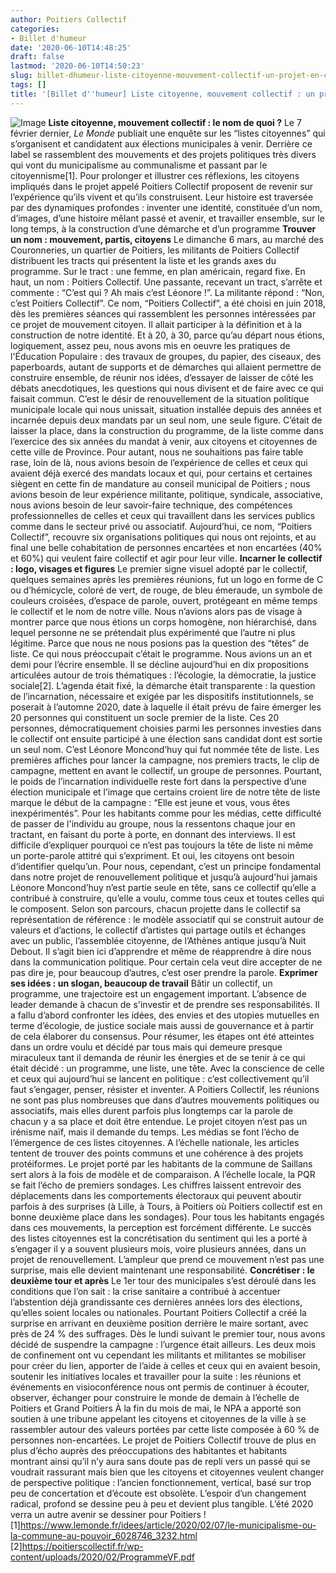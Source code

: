 ```yaml
---
author: Poitiers Collectif
categories:
- Billet d'humeur
date: '2020-06-10T14:48:25'
draft: false
lastmod: '2020-06-10T14:50:23'
slug: billet-dhumeur-liste-citoyenne-mouvement-collectif-un-projet-en-cours
tags: []
title: '[Billet d''humeur] Liste citoyenne, mouvement collectif : un projet en cours'
---
```


![Image](/images/2025/billet-dhumeur-liste-citoyenne-mouvement-collectif-un-projet-en-cours/BilletAntoineHelene-1-1024x576.jpg) **Liste citoyenne, mouvement collectif : le nom de quoi ?** Le 7 février dernier, _Le Monde_ publiait une enquête sur les “listes citoyennes” qui s’organisent et candidatent aux élections municipales à venir. Derrière ce label se rassemblent des mouvements et des projets politiques très divers qui vont du municipalisme au communalisme et passant par le citoyennisme[1]. Pour prolonger et illustrer ces réflexions, les citoyens impliqués dans le projet appelé Poitiers Collectif proposent de revenir sur l’expérience qu’ils vivent et qu’ils construisent. Leur histoire est traversée par des dynamiques profondes : inventer une identité, constituée d’un nom, d’images, d’une histoire mêlant passé et avenir, et travailler ensemble, sur le long temps, à la construction d’une démarche et d’un programme **Trouver un nom : mouvement, partis, citoyens** Le dimanche 6 mars, au marché des Couronneries, un quartier de Poitiers, les militants de Poitiers Collectif distribuent les tracts qui présentent la liste et les grands axes du programme. Sur le tract : une femme, en plan américain, regard fixe. En haut, un nom : Poitiers Collectif. Une passante, recevant un tract, s’arrête et commente : “C’est qui ? Ah mais c’est Léonore !”. La militante répond : “Non, c’est Poitiers Collectif”. Ce nom, “Poitiers Collectif”, a été choisi en juin 2018, dès les premières séances qui rassemblent les personnes intéressées par ce projet de mouvement citoyen. Il allait participer à la définition et à la construction de notre identité. Et à 20, à 30, parce qu’au départ nous étions, logiquement, assez peu, nous avons mis en oeuvre les pratiques de l'Éducation Populaire : des travaux de groupes, du papier, des ciseaux, des paperboards, autant de supports et de démarches qui allaient permettre de construire ensemble, de réunir nos idées, d’essayer de laisser de côté les débats anecdotiques, les questions qui nous divisent et de faire avec ce qui faisait commun. C’est le désir de renouvellement de la situation politique municipale locale qui nous unissait, situation installée depuis des années et incarnée depuis deux mandats par un seul nom, une seule figure. C’était de laisser la place, dans la construction du programme, de la liste comme dans l’exercice des six années du mandat à venir, aux citoyens et citoyennes de cette ville de Province. Pour autant, nous ne souhaitions pas faire table rase, loin de là, nous avions besoin de l’expérience de celles et ceux qui avaient déjà exercé des mandats locaux et qui, pour certains et certaines siègent en cette fin de mandature au conseil municipal de Poitiers ; nous avions besoin de leur expérience militante, politique, syndicale, associative, nous avions besoin de leur savoir-faire technique, des compétences professionnelles de celles et ceux qui travaillent dans les services publics comme dans le secteur privé ou associatif. Aujourd’hui, ce nom, “Poitiers Collectif”, recouvre six organisations politiques qui nous ont rejoints, et au final une belle cohabitation de personnes encartées et non encartées (40% et 60%) qui veulent faire collectif et agir pour leur ville. **Incarner le collectif : logo, visages et figures** Le premier signe visuel adopté par le collectif, quelques semaines après les premières réunions, fut un logo en forme de C ou d’hémicycle, coloré de vert, de rouge, de bleu émeraude, un symbole de couleurs croisées, d’espace de parole, ouvert, protégeant en même temps le collectif et le nom de notre ville. Nous n’avions alors pas de visage à montrer parce que nous étions un corps homogène, non hiérarchisé, dans lequel personne ne se prétendait plus expérimenté que l’autre ni plus légitime. Parce que nous ne nous posions pas la question des “têtes” de liste. Ce qui nous préoccupait c’était le programme. Nous avions un an et demi pour l’écrire ensemble. Il se décline aujourd’hui en dix propositions articulées autour de trois thématiques : l’écologie, la démocratie, la justice sociale[2]. L’agenda était fixé, la démarche était transparente : la question de l’incarnation, nécessaire et exigée par les dispositifs institutionnels, se poserait à l’automne 2020, date à laquelle il était prévu de faire émerger les 20 personnes qui constituent un socle premier de la liste. Ces 20 personnes, démocratiquement choisies parmi les personnes investies dans le collectif ont ensuite participé à une élection sans candidat dont est sortie un seul nom. C’est Léonore Moncond’huy qui fut nommée tête de liste. Les premières affiches pour lancer la campagne, nos premiers tracts, le clip de campagne, mettent en avant le collectif, un groupe de personnes. Pourtant, le poids de l’incarnation individuelle reste fort dans la perspective d’une élection municipale et l’image que certains croient lire de notre tête de liste marque le début de la campagne : “Elle est jeune et vous, vous êtes inexpérimentés”. Pour les habitants comme pour les médias, cette difficulté de passer de l'individu au groupe, nous la ressentons chaque jour en tractant, en faisant du porte à porte, en donnant des interviews. Il est difficile d’expliquer pourquoi ce n’est pas toujours la tête de liste ni même un porte-parole attitré qui s’expriment. Et oui, les citoyens ont besoin d‘identifier quelqu’un. Pour nous, cependant, c’est un principe fondamental dans notre projet de renouvellement politique et jusqu’à aujourd'hui jamais Léonore Moncond’huy n’est partie seule en tête, sans ce collectif qu’elle a contribué à construire, qu’elle a voulu, comme tous ceux et toutes celles qui le composent. Selon son parcours, chacun projette dans le collectif sa représentation de référence : le modèle associatif qui se construit autour de valeurs et d’actions, le collectif d’artistes qui partage outils et échanges avec un public, l’assemblée citoyenne, de l’Athènes antique jusqu’à Nuit Debout. Il s’agit bien ici d’apprendre et même de réapprendre à dire nous dans la communication politique. Pour certain cela veut dire accepter de ne pas dire je, pour beaucoup d’autres, c’est oser prendre la parole. **Exprimer ses idées : un slogan, beaucoup de travail** Bâtir un collectif, un programme, une trajectoire est un engagement important. L’absence de leader demande à chacun de s'investir et de prendre ses responsabilités. Il a fallu d’abord confronter les idées, des envies et des utopies mutuelles en terme d’écologie, de justice sociale mais aussi de gouvernance et à partir de cela élaborer du consensus. Pour résumer, les étapes ont été atteintes dans un ordre voulu et décidé par tous mais qui demeure presque miraculeux tant il demanda de réunir les énergies et de se tenir à ce qui était décidé : un programme, une liste, une tête. Avec la conscience de celle et ceux qui aujourd’hui se lancent en politique : c’est collectivement qu’il faut s’engager, penser, résister et inventer. A Poitiers Collectif, les réunions ne sont pas plus nombreuses que dans d’autres mouvements politiques ou associatifs, mais elles durent parfois plus longtemps car la parole de chacun y a sa place et doit être entendue. Le projet citoyen n’est pas un irénisme naïf, mais il demande du temps. Les médias se font l’écho de l’émergence de ces listes citoyennes. A l’échelle nationale, les articles tentent de trouver des points communs et une cohérence à des projets protéiformes. Le projet porté par les habitants de la commune de Saillans sert alors à la fois de modèle et de comparaison. A l’échelle locale, la PQR se fait l’écho de premiers sondages. Les chiffres laissent entrevoir des déplacements dans les comportements électoraux qui peuvent aboutir parfois à des surprises (à Lille, à Tours, à Poitiers où Poitiers collectif est en bonne deuxième place dans les sondages). Pour tous les habitants engagés dans ces mouvements, la perception est forcément différente. Le succès des listes citoyennes est la concrétisation du sentiment qui les a porté à s’engager il y a souvent plusieurs mois, voire plusieurs années, dans un projet de renouvellement. L’ampleur que prend ce mouvement n’est pas une surprise, mais elle devient maintenant une responsabilité. **Concrétiser : le deuxième tour et après** Le 1er tour des municipales s’est déroulé dans les conditions que l’on sait : la crise sanitaire a contribué à accentuer l’abstention déjà grandissante ces dernières années lors des élections, qu’elles soient locales ou nationales. Pourtant Poitiers Collectif a créé la surprise en arrivant en deuxième position derrière le maire sortant, avec près de 24 % des suffrages. Dès le lundi suivant le premier tour, nous avons décidé de suspendre la campagne : l’urgence était ailleurs. Les deux mois de confinement ont vu cependant les militants et militantes se mobiliser pour créer du lien, apporter de l’aide à celles et ceux qui en avaient besoin, soutenir les initiatives locales et travailler pour la suite : les réunions et événements en visioconférence nous ont permis de continuer à écouter, observer, échanger pour construire le monde de demain à l’échelle de Poitiers et Grand Poitiers À la fin du mois de mai, le NPA a apporté son soutien à une tribune appelant les citoyens et citoyennes de la ville à se rassembler autour des valeurs portées par cette liste composée à 60 % de personnes non-encartées. Le projet de Poitiers Collectif trouve de plus en plus d’écho auprès des préoccupations des habitantes et habitants montrant ainsi qu’il n’y aura sans doute pas de repli vers un passé qui se voudrait rassurant mais bien que les citoyens et citoyennes veulent changer de perspective politique : l’ancien fonctionnement, vertical, basé sur trop peu de concertation et d’écoute est obsolète. L’espoir d’un changement radical, profond se dessine peu à peu et devient plus tangible. L’été 2020 verra un autre avenir se dessiner pour Poitiers !   [1]<https://www.lemonde.fr/idees/article/2020/02/07/le-municipalisme-ou-la-commune-au-pouvoir_6028746_3232.html> [2]<https://poitierscollectif.fr/wp-content/uploads/2020/02/ProgrammeVF.pdf>
